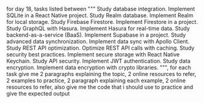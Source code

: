 for day 18, tasks listed between
"""
Study database integration.
Implement SQLite in a React Native project.
Study Realm database.
Implement Realm for local storage.
Study Firebase Firestore.
Implement Firestore in a project.
Study GraphQL with Hasura.
Implement Hasura for real-time data.
Study backend-as-a-service (BaaS).
Implement Supabase in a project.
Study advanced data synchronization.
Implement data sync with Apollo Client.
Study REST API optimization.
Optimize REST API calls with caching.
Study security best practices.
Implement secure storage with React Native Keychain.
Study API security.
Implement JWT authentication.
Study data encryption.
Implement data encryption with crypto libraries.
""", for each task give me 2 paragraphs explaining the topic, 2 online resources to refer, 2 examples to practice, 2 paragraph explaining each example, 2 online resources to refer, also give me the code that i should use to practice and give the expected output